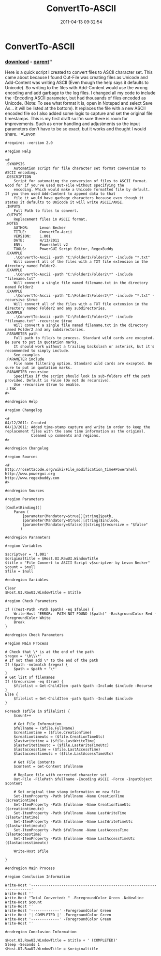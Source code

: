 ﻿---
pid:            2614
parent:         2613
children:       
poster:         Levon Becker
title:          ConvertTo-ASCII
date:           2011-04-13 09:32:54
format:         posh
---

# ConvertTo-ASCII

### [download](2614.ps1) - [parent](2613.md)"

Here is a quick script I created to convert files to ASCII character set. This came about because I found Out-File was creating files as Unicode and Add-Content was writing ASCII (Even though the help says it defaults to Unicode). So writing to the files with Add-Content would use the wrong encoding and add garbage to the log files. I changed all my code to include the -Encoding ASCII parameter, but had thousands of files encoded as Unicode. (Note: To see what format it is, open in Notepad and select Save As... it will be listed at the bottom). It replaces the file with a new ASCII encoded file so I also added some logic to capture and set the original file timestamps. This is my first draft so I'm sure there is room for improvements. Such as error handling and adjustments so the input parameters don't have to be so exact, but it works and thought I would share. -=Levon

```posh
#requires -version 2.0

#region Help

<#
.SYNOPSIS
	Automation script for file character set format conversion to ASCII encoding.
.DESCRIPTION
	Script for automating the conversion of files to ASCII format.  Good for if you've used Out-File without specifying the
	encoding. Which would make a Unicode formatted file by default.  If you then used Add-Content to append data to that
	file it would have garbage characters because even though it states it defaults to Unicode it will write ASCII/ANSI.
.INPUTS
	Full Path to files to convert.
.OUTPUTS
	Replacement files in ASCII format.
.NOTES
	AUTHOR:     Levon Becker
	TITLE:      ConvertTo-Ascii
	VERSION:    1.001
	DATE:       4/13/2011
	ENV:        Powershell v2
	TOOLS:      PowerGUI Script Editor, RegexBuddy
.EXAMPLE
	.\ConvertTo-Ascii -path "C:\Folder1\Folder2\*" -include "*.txt"
	Will convert all of the files with a TXT file extension in the directory named Folder2.
.EXAMPLE
	.\ConvertTo-Ascii -path "C:\Folder1\Folder2\*" -include "filename.txt"
	Will convert a single file named filename.txt in the directory named Folder2
.EXAMPLE
	.\ConvertTo-Ascii -path "C:\Folder1\Folder2\*" -include "*.txt" -recursive $true
	Will convert all of the files with a TXT file extension in the directory named Folder2 and any subdirectories.
.EXAMPLE
	.\ConvertTo-Ascii -path "C:\Folder1\Folder2\*" -include "filename.txt" -recursive $true
	Will convert a single file named filename.txt in the directory named Folder2 and any subdirectories.
.PARAMETER path
	Full path to file/s to process. Standard wild cards are excepted. Be sure to put in quotation marks.
	It should work without a trailing backslash or asterisk, but it's recommended to simply include.
	See examples
.PARAMETER include
	File name filtering option. Standard wild cards are excepted. Be sure to put in quotation marks.
.PARAMETER recursive
	Specifies if the script should look in sub-folders off the path provided. Default is False (Do not do recursive).
	Use -recursive $true to enable.
.LINK
#>

#endregion Help

#region Changelog

<#
04/12/2011: Created
04/13/2011: Added time-stamp capture and write in order to keep the replacement files with the same time information as the original.
			Cleaned up comments and regions.
#>

#endregion Changelog

#region Sources

<#
http://rosettacode.org/wiki/File_modification_time#PowerShell
http://www.powergui.org
http://www.regexbuddy.com
#>

#endregion Sources

#region Parameters

[CmdletBinding()]
    Param (
        [parameter(Mandatory=$true)][string]$path,
		[parameter(Mandatory=$true)][string]$include,
		[parameter(Mandatory=$false)][string]$recursive = "$false"
       )

#endregion Parameters

#region Variables

$scriptver = '1.001'
$originaltitle = $Host.UI.RawUI.WindowTitle
$title = "File Convert to ASCII Script v$scriptver by Levon Becker"
$count = $null
$file = $null

#endregion Variables

Clear
$Host.UI.RawUI.WindowTitle = $title

#region Check Parameters

If ((Test-Path -Path $path) -eq $false) {
	Write-Host "ERROR:	PATH NOT FOUND ($path)" -BackgroundColor Red -ForegroundColor White
	Break
}

#endregion Check Parameters

#region Main Process

# Check that \* is at the end of the path
$regex = '\b\\\*'
# If not then add \* to the end of the path
If ($path -notmatch $regex) {
	$path = $path + '\*'
}
# Get list of filenames
If ($recursive -eq $true) {
	$filelist = Get-ChildItem -path $path -Include $include -Recurse
}
Else {
	$filelist = Get-ChildItem -path $path -Include $include
}

Foreach ($file in $filelist) {
	$count++
	
	# Get File Information
	$fullname = ($file.FullName)
	$creationtime = ($file.CreationTime)
	$creationtimeutc = ($file.CreationTimeUtc)
	$lastwritetime = ($file.LastWriteTime)
	$lastwritetimeutc = ($file.LastWriteTimeUtc)
	$lastaccesstime = ($file.LastAccessTime)
	$lastaccesstimeutc = ($file.LastAccessTimeUtc)
	
	# Get File Contents
	$content = Get-Content $fullname
	
	# Replace file with corrected character set
	Out-File -FilePath $fullname -Encoding ASCII -Force -InputObject $content
	
	# Set original time stamp information on new file
	Set-ItemProperty -Path $fullname -Name CreationTime ($creationtime)
	Set-ItemProperty -Path $fullname -Name CreationTimeUtc ($creationtimeutc)
	Set-ItemProperty -Path $fullname -Name LastWriteTime ($lastwritetime)
	Set-ItemProperty -Path $fullname -Name LastWriteTimeUtc ($lastwritetimeutc)
	Set-ItemProperty -Path $fullname -Name LastAccessTime ($lastaccesstime)
	Set-ItemProperty -Path $fullname -Name LastAccessTimeUtc ($lastaccesstimeutc)

	Write-Host $file

}

#endregion Main Process

#region Conclusion Information

Write-Host '----------------------------------------------------------------------'
Write-Host ''
Write-Host "Total Converted: " -ForegroundColor Green -NoNewline
Write-Host $count
Write-Host ''
Write-Host '-------------' -ForegroundColor Green
Write-Host '| COMPLETED |' -ForegroundColor Green
Write-Host '-------------' -ForegroundColor Green
Write-Host ''

#endregion Conclusion Information

$Host.UI.RawUI.WindowTitle = $title + ' (COMPLETED)'
Sleep -Seconds 1
$Host.UI.RawUI.WindowTitle = $originaltitle
```
